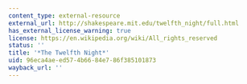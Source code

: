 ```yaml
---
content_type: external-resource
external_url: http://shakespeare.mit.edu/twelfth_night/full.html
has_external_license_warning: true
license: https://en.wikipedia.org/wiki/All_rights_reserved
status: ''
title: '*The Twelfth Night*'
uid: 96eca4ae-ed57-4b66-84e7-86f385101873
wayback_url: ''
---
```

